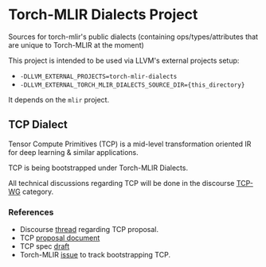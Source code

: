 # Torch-MLIR Dialects Project

Sources for torch-mlir's public dialects (containing ops/types/attributes that
are unique to Torch-MLIR at the moment)

This project is intended to be used via LLVM's external projects setup:

* `-DLLVM_EXTERNAL_PROJECTS=torch-mlir-dialects`
* `-DLLVM_EXTERNAL_TORCH_MLIR_DIALECTS_SOURCE_DIR={this_directory}`

It depends on the `mlir` project.

## TCP Dialect
Tensor Compute Primitives (TCP) is a mid-level transformation oriented IR for deep learning & similar applications.

TCP is being bootstrapped under Torch-MLIR Dialects.

All technical discussions regarding TCP will be done in the discourse [TCP-WG](https://discourse.llvm.org/c/mlir/mlir-tcp-wg/36) category.
### References
* Discourse [thread](https://discourse.llvm.org/t/rfc-proposal-for-a-high-level-ml-dialect-in-mlir/64249) regarding TCP proposal.
* TCP [proposal document](https://docs.google.com/document/d/1f3KVsXA4xm6W7gd2cKx9ThGA52XMfZKsPV3ZOlsztC4/edit)
* TCP spec [draft](https://docs.google.com/document/d/1Twyph8jU_f1QDoBInr8OkUXxcyRw-KqFdyclkK1UQbc/edit)
* Torch-MLIR [issue](https://github.com/llvm/torch-mlir/issues/1366) to track bootstrapping TCP.
